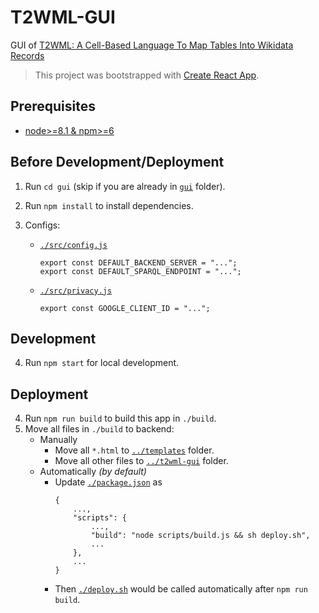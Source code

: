 # T2WML-GUI

GUI of [T2WML: A Cell-Based Language To Map Tables Into Wikidata Records](https://github.com/usc-isi-i2/t2wml)

> This project was bootstrapped with [Create React App](https://github.com/facebook/create-react-app).

## Prerequisites

* [node>=8.1 & npm>=6](https://nodejs.org/en/)

## Before Development/Deployment

1. Run `cd gui` (skip if you are already in [`gui`](https://github.com/usc-isi-i2/t2wml/tree/master/gui) folder).
2. Run `npm install` to install dependencies.
3. Configs:

    * [`./src/config.js`](https://github.com/usc-isi-i2/t2wml/blob/master/gui/src/config.js)

		```
		export const DEFAULT_BACKEND_SERVER = "...";
		export const DEFAULT_SPARQL_ENDPOINT = "...";
		```

    * [`./src/privacy.js`](https://github.com/usc-isi-i2/t2wml/blob/master/gui/src/privacy.js)

		```
		export const GOOGLE_CLIENT_ID = "...";
		```

## Development

4. Run `npm start` for local development.

## Deployment

4. Run `npm run build` to build this app in `./build`.
5. Move all files in `./build` to backend:
    * Manually
        * Move all `*.html` to [`../templates`](https://github.com/usc-isi-i2/t2wml/tree/master/templates) folder.
        * Move all other files to [`../t2wml-gui`](https://github.com/usc-isi-i2/t2wml/tree/master/t2wml-gui) folder.
    * Automatically *(by default)*
        * Update [`./package.json`](https://github.com/usc-isi-i2/t2wml/blob/master/gui/package.json) as
            ```
            {
                ...,
                "scripts": {
                    ...,
                    "build": "node scripts/build.js && sh deploy.sh",
                    ...
                },
                ...
            }
            ```
        * Then [`./deploy.sh`](https://github.com/usc-isi-i2/t2wml/blob/master/gui/deploy.sh) would be called automatically after `npm run build`.

